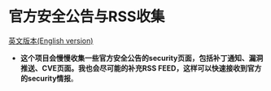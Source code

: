 # 官方安全公告与RSS收集

[英文版本(English version)](README_EN.md)

* **这个项目会慢慢收集一些官方安全公告的security页面，包括补丁通知、漏洞推送、CVE页面。我也会尽可能的补充RSS FEED，这样可以快速接收到官方的security情报**。

